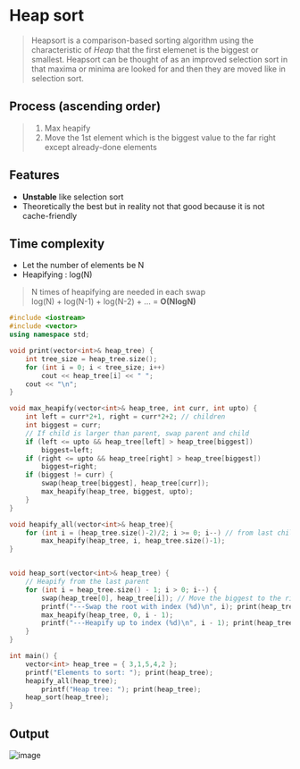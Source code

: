 # Heap sort
>Heapsort is a comparison-based sorting algorithm using the characteristic of *Heap* that the first elemenet is the biggest or smallest. Heapsort can be thought of as an improved selection sort in that maxima or minima are looked for and then they are moved like in selection sort.

## Process (ascending order)
> 1. Max heapify
> 2. Move the 1st element which is the biggest value to the far right except already-done elements

## Features
- **Unstable** like selection sort
- Theoretically the best but in reality not that good because it is not cache-friendly

## Time complexity
* Let the number of elements be N
* Heapifying : log(N)<br>
>N times of heapifying are needed in each swap<br>
>log(N) + log(N-1) + log(N-2) + ... = **O(NlogN)**

~~~c++
#include <iostream>
#include <vector>
using namespace std;

void print(vector<int>& heap_tree) {
	int tree_size = heap_tree.size();
	for (int i = 0; i < tree_size; i++)
		cout << heap_tree[i] << " ";
	cout << "\n";
}

void max_heapify(vector<int>& heap_tree, int curr, int upto) {
    int left = curr*2+1, right = curr*2+2; // children
    int biggest = curr;
    // If child is larger than parent, swap parent and child
    if (left <= upto && heap_tree[left] > heap_tree[biggest])
        biggest=left;
    if (right <= upto && heap_tree[right] > heap_tree[biggest])
        biggest=right;
    if (biggest != curr) {
        swap(heap_tree[biggest], heap_tree[curr]);
        max_heapify(heap_tree, biggest, upto);
    }
}

void heapify_all(vector<int>& heap_tree){
    for (int i = (heap_tree.size()-2)/2; i >= 0; i--) // from last child's parent
        max_heapify(heap_tree, i, heap_tree.size()-1);
}


void heap_sort(vector<int>& heap_tree) {
	// Heapify from the last parent
	for (int i = heap_tree.size() - 1; i > 0; i--) {
		swap(heap_tree[0], heap_tree[i]); // Move the biggest to the right
		printf("---Swap the root with index (%d)\n", i); print(heap_tree);
		max_heapify(heap_tree, 0, i - 1);
		printf("---Heapify up to index (%d)\n", i - 1); print(heap_tree);
	}
}

int main() {
	vector<int> heap_tree = { 3,1,5,4,2 };
	printf("Elements to sort: "); print(heap_tree);
	heapify_all(heap_tree);
    	printf("Heap tree: "); print(heap_tree);
	heap_sort(heap_tree);
}
~~~

## Output
![image](https://github.com/vacu9708/Algorithm/assets/67142421/1acb38bc-3ec3-4ba8-95b7-f5d5711c3e46)
